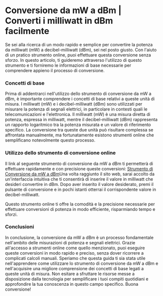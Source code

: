 Conversione da mW a dBm | Converti i milliwatt in dBm facilmente
================================================================

Se sei alla ricerca di un modo rapido e semplice per convertire la potenza da milliwatt (mW) a decibel-milliwatt (dBm), sei nel posto giusto. Con l'aiuto di un pratico strumento online, puoi effettuare questa conversione senza sforzo. In questo articolo, ti guideremo attraverso l'utilizzo di questo strumento e ti forniremo le informazioni di base necessarie per comprendere appieno il processo di conversione.

### Concetti di base

Prima di addentrarci nell'utilizzo dello strumento di conversione da mW a dBm, è importante comprendere i concetti di base relativi a queste unità di misura. I milliwatt (mW) e i decibel-milliwatt (dBm) sono utilizzati per misurare la potenza di segnali elettrici, in particolare in contesti quali le telecomunicazioni e l'elettronica. Il milliwatt (mW) è una misura diretta di potenza, espressa in milliwatt, mentre il decibel-milliwatt (dBm) rappresenta un rapporto logaritmico tra la potenza misurata e un valore di riferimento specifico. La conversione tra queste due unità può risultare complessa se affrontata manualmente, ma fortunatamente esistono strumenti online che semplificano notevolmente questo processo.

### Utilizzo dello strumento di conversione online

Il link al seguente strumento di conversione da mW a dBm ti permetterà di effettuare rapidamente e con precisione queste conversioni: [Strumento di Conversione da mW a dBm](https://www.onlinecalculatorsfree.com/it/convert/milliwatts-to-decibel-milliwatts.html)Una volta raggiunto il sito web, sarai accolto da un'interfaccia intuitiva che ti consentirà di inserire il valore in milliwatt che desideri convertire in dBm. Dopo aver inserito il valore desiderato, premi il pulsante di conversione e in pochi istanti otterrai il corrispondente valore in decibel-milliwatt.

Questo strumento online ti offre la comodità e la precisione necessarie per effettuare conversioni di potenza in modo efficiente, risparmiando tempo e sforzi.

### Conclusioni

In conclusione, la conversione da mW a dBm è un processo fondamentale nell'ambito delle misurazioni di potenza e segnali elettrici. Grazie all'accesso a strumenti online come quello menzionato, puoi eseguire queste conversioni in modo rapido e preciso, senza dover ricorrere a complicati calcoli manuali. Speriamo che questa guida ti sia stata utile nell'apprendere come utilizzare lo strumento di conversione da mW a dBm e nell'acquisire una migliore comprensione dei concetti di base legati a queste unità di misura. Non esitare a sfruttare le risorse messe a disposizione dalla tecnologia per semplificare i tuoi compiti quotidiani e approfondire la tua conoscenza in questo campo specifico. Buona conversione!